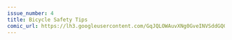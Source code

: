 ```yaml
---
issue_number: 4
title: Bicycle Safety Tips
comic_url: https://lh3.googleusercontent.com/GqJQLOWAuvXNg0GveINVSddGQG_FPiGoKAW_XlpTXjAZAzsvyu7fZktAg71WlNkaAxJTH0teQKWDtJHksGZ6hoGXzDCKx1xSRBBYPoZPFn5jZsJ132BJXsnL4_rm2mZIwfLFPaVfcA=w1200
---
```

